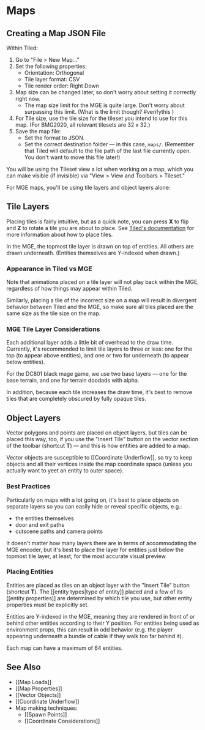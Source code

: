 # Maps

## Creating a Map JSON File

Within Tiled:

1. Go to "File > New Map…"
2. Set the following properties:
	- Orientation: Orthogonal
	- Tile layer format: CSV
	- Tile render order: Right Down
3. Map size can be changed later, so don't worry about setting it correctly right now.
	- The map size limit for the MGE is quite large. Don't worry about surpassing this limit. (What is the limit though? #verifythis )
4. For Tile size, use the tile size for the tileset you intend to use for this map. (For BMG2020, all relevant tilesets are 32 x 32.)
5. Save the map file:
	- Set the format to JSON.
	- Set the correct destination folder — in this case, `maps/`. (Remember that Tiled will default to the file path of the last file currently open. You don't want to move this file later!)

You will be using the Tileset view a lot when working on a map, which you can make visible (if invisible) via "View > View and Toolbars > Tileset."

For MGE maps, you'll be using tile layers and object layers alone:

## Tile Layers

Placing tiles is fairly intuitive, but as a quick note, you can press **X** to flip and **Z** to rotate a tile you are about to place. See [Tiled's documentation](https://doc.mapeditor.org/en/stable/manual/editing-tile-layers/) for more information about how to place tiles.

In the MGE, the topmost tile layer is drawn on top of entities. All others are drawn underneath. (Entities themselves are Y-indexed when drawn.)

### Appearance in Tiled vs MGE

Note that animations placed on a tile layer will not play back within the MGE, regardless of how things may appear within Tiled.

Similarly, placing a tile of the incorrect size on a map will result in divergent behavior between Tiled and the MGE, so make sure all tiles placed are the same size as the tile size on the map.

### MGE Tile Layer Considerations

Each additional layer adds a little bit of overhead to the draw time. Currently, it's recommended to limit tile layers to three or less: one for the top (to appear above entities), and one or two for underneath (to appear below entities).

For the DC801 black mage game, we use two base layers — one for the base terrain, and one for terrain doodads with alpha.

In addition, because each tile increases the draw time, it's best to remove tiles that are completely obscured by fully opaque tiles.

## Object Layers

Vector polygons and points are placed on object layers, but tiles can be placed this way, too, if you use the "Insert Tile" button on the vector section of the toolbar (shortcut **T**) — and this is how entities are added to a map.

Vector objects are susceptible to [[Coordinate Underflow]], so try to keep objects and all their vertices inside the map coordinate space (unless you actually want to yeet an entity to outer space).

### Best Practices

Particularly on maps with a lot going on, it's best to place objects on separate layers so you can easily hide or reveal specific objects, e.g.:

- the entities themselves
- door and exit paths
- cutscene paths and camera points

It doesn't matter how many layers there are in terms of accommodating the MGE encoder, but it's best to place the layer for entities just below the topmost tile layer, at least, for the most accurate visual preview.

### Placing Entities

Entities are placed as tiles on an object layer with the "Insert Tile" button (shortcut **T**). The [[entity types|type of entity]] placed and a few of its [[entity properties]] are determined by which tile you use, but other entity properties must be explicitly set.

Entities are Y-indexed in the MGE, meaning they are rendered in front of or behind other entities according to their Y position. For entities being used as environment props, this can result in odd behavior (e.g. the player appearing underneath a bundle of cable if they walk too far behind it).

Each map can have a maximum of 64 entities.

## See Also

- [[Map Loads]]
- [[Map Properties]]
- [[Vector Objects]]
- [[Coordinate Underflow]]
- Map making techniques:
	- [[Spawn Points]]
	- [[Coordinate Considerations]]
